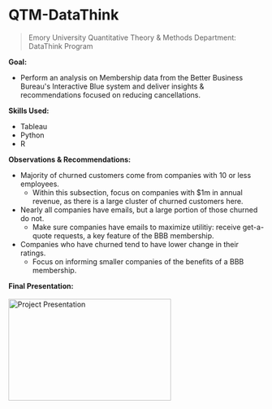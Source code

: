 # QTM-DataThink
> Emory University Quantitative Theory &amp; Methods Department: DataThink Program

**Goal:**
- Perform an analysis on Membership data from the Better Business Bureau's Interactive Blue system and deliver insights &amp; recommendations focused on reducing cancellations.

**Skills Used:**
- Tableau
- Python
- R

**Observations & Recommendations:**
- Majority of churned customers come from companies with 10 or less employees.
  - Within this subsection, focus on companies with $1m in annual revenue, as there is a large cluster of churned customers here.
- Nearly all companies have emails, but a large portion of those churned do not.
  - Make sure companies have emails to maximize utilitiy: receive get-a-quote requests, a key feature of the BBB membership.
- Companies who have churned tend to have lower change in their ratings.
  - Focus on informing smaller companies of the benefits of a BBB membership.

**Final Presentation:**
</br>
</br>
<a href="https://github.com/jspgr33n/QTM-DataThink/blob/main/BBB%20DataThink%20Final%20Presentation.pdf">
  <img src="https://github.com/jspgr33n/QTM-DataThink/assets/70019194/ed668286-eb83-471b-8a86-2f57ac01a4ac" alt="Project Presentation" width="320" height="200">
</a>
